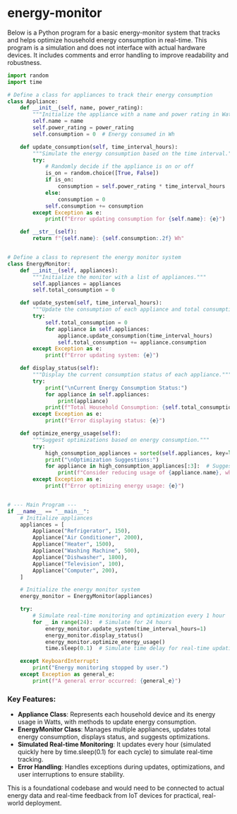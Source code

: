 # energy-monitor

Below is a Python program for a basic energy-monitor system that tracks and helps optimize household energy consumption in real-time. This program is a simulation and does not interface with actual hardware devices. It includes comments and error handling to improve readability and robustness.

```python
import random
import time

# Define a class for appliances to track their energy consumption
class Appliance:
    def __init__(self, name, power_rating):
        """Initialize the appliance with a name and power rating in Watts."""
        self.name = name
        self.power_rating = power_rating
        self.consumption = 0  # Energy consumed in Wh

    def update_consumption(self, time_interval_hours):
        """Simulate the energy consumption based on the time interval."""
        try:
            # Randomly decide if the appliance is on or off
            is_on = random.choice([True, False])
            if is_on:
                consumption = self.power_rating * time_interval_hours
            else:
                consumption = 0
            self.consumption += consumption
        except Exception as e:
            print(f"Error updating consumption for {self.name}: {e}")

    def __str__(self):
        return f"{self.name}: {self.consumption:.2f} Wh"


# Define a class to represent the energy monitor system
class EnergyMonitor:
    def __init__(self, appliances):
        """Initialize the monitor with a list of appliances."""
        self.appliances = appliances
        self.total_consumption = 0

    def update_system(self, time_interval_hours):
        """Update the consumption of each appliance and total consumption."""
        try:
            self.total_consumption = 0
            for appliance in self.appliances:
                appliance.update_consumption(time_interval_hours)
                self.total_consumption += appliance.consumption
        except Exception as e:
            print(f"Error updating system: {e}")

    def display_status(self):
        """Display the current consumption status of each appliance."""
        try:
            print("\nCurrent Energy Consumption Status:")
            for appliance in self.appliances:
                print(appliance)
            print(f"Total Household Consumption: {self.total_consumption:.2f} Wh")
        except Exception as e:
            print(f"Error displaying status: {e}")

    def optimize_energy_usage(self):
        """Suggest optimizations based on energy consumption."""
        try:
            high_consumption_appliances = sorted(self.appliances, key=lambda x: x.consumption, reverse=True)
            print("\nOptimization Suggestions:")
            for appliance in high_consumption_appliances[:3]:  # Suggest top 3 high consumption appliances
                print(f"Consider reducing usage of {appliance.name}, which is consuming {appliance.consumption:.2f} Wh")
        except Exception as e:
            print(f"Error optimizing energy usage: {e}")


# --- Main Program ---
if __name__ == "__main__":
    # Initialize appliances
    appliances = [
        Appliance("Refrigerator", 150),
        Appliance("Air Conditioner", 2000),
        Appliance("Heater", 1500),
        Appliance("Washing Machine", 500),
        Appliance("Dishwasher", 1800),
        Appliance("Television", 100),
        Appliance("Computer", 200),
    ]

    # Initialize the energy monitor system
    energy_monitor = EnergyMonitor(appliances)

    try:
        # Simulate real-time monitoring and optimization every 1 hour
        for _ in range(24):  # Simulate for 24 hours
            energy_monitor.update_system(time_interval_hours=1)
            energy_monitor.display_status()
            energy_monitor.optimize_energy_usage()
            time.sleep(0.1)  # Simulate time delay for real-time updating (adjust as needed)

    except KeyboardInterrupt:
        print("Energy monitoring stopped by user.")
    except Exception as general_e:
        print(f"A general error occurred: {general_e}")
```

### Key Features:
- **Appliance Class**: Represents each household device and its energy usage in Watts, with methods to update energy consumption.
- **EnergyMonitor Class**: Manages multiple appliances, updates total energy consumption, displays status, and suggests optimizations.
- **Simulated Real-time Monitoring**: It updates every hour (simulated quickly here by time.sleep(0.1) for each cycle) to simulate real-time tracking.
- **Error Handling**: Handles exceptions during updates, optimizations, and user interruptions to ensure stability.

This is a foundational codebase and would need to be connected to actual energy data and real-time feedback from IoT devices for practical, real-world deployment.